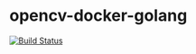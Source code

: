 # opencv-docker-golang

[![Build Status](https://travis-ci.org/kaiiak/opencv-docker-golang.svg?branch=master)](https://travis-ci.org/kaiiak/opencv-docker-golang) 
